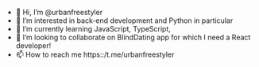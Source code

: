 - 👋 Hi, I’m @urbanfreestyler
- 👀 I’m interested in back-end development and Python in particular
- 🌱 I’m currently learning JavaScript, TypeScript, 
- 💞️ I’m looking to collaborate on BlindDating app for which I need a React developer!
- 📫 How to reach me https::/t.me/urbanfreestyler

<!---
urbanfreestyler/urbanfreestyler is a ✨ special ✨ repository because its `README.md` (this file) appears on your GitHub profile.
You can click the Preview link to take a look at your changes.
--->
